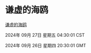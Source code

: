 # 谦虚的海鸥
[谦虚的海鸥](http://219.139.198.207:56308/qxdho/course/base/hotlink/index.php)

2024年 09月 27日 星期五 04:30:01 CST

2024年 09月 26日 星期四 20:30:01 GMT
